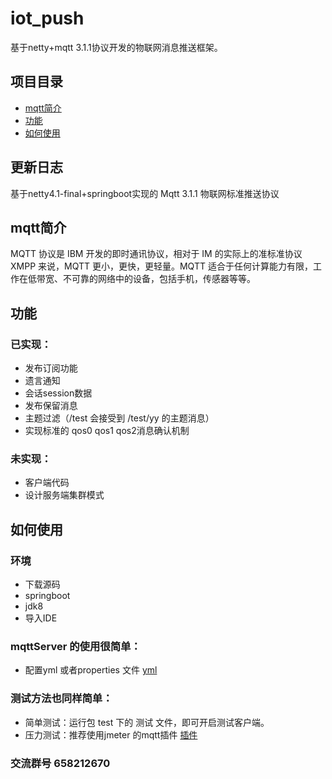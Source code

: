 # iot_push
基于netty+mqtt 3.1.1协议开发的物联网消息推送框架。

 ## 项目目录
 * [mqtt简介](#1)
 * [功能](#2)
 * [如何使用](#3)
 ## 更新日志
 基于netty4.1-final+springboot实现的 Mqtt 3.1.1 物联网标准推送协议
 ## <a name="1">mqtt简介</a>
 MQTT 协议是 IBM 开发的即时通讯协议，相对于 IM 的实际上的准标准协议 XMPP 来说，MQTT 更小，更快，更轻量。MQTT 适合于任何计算能力有限，工作在低带宽、不可靠的网络中的设备，包括手机，传感器等等。
 ## <a name="2">功能</a>
 ### 已实现：
 

 * 发布订阅功能
 * 遗言通知
 * 会话session数据
 * 发布保留消息
 * 主题过滤（/test 会接受到 /test/yy 的主题消息）
 * 实现标准的 qos0 qos1 qos2消息确认机制
 
 ### 未实现：
 
 * 客户端代码
 * 设计服务端集群模式
 
 ## <a name="3">如何使用</a>
 ### 环境
 
  * 下载源码
  * springboot
  * jdk8
  * 导入IDE
  
 ### mqttServer 的使用很简单： 
   
   * 配置yml 或者properties 文件 [yml](https://github.com/1ssqq1lxr/iot_push/blob/master/iot_push_server/src/main/resources/application.yml)  
 
 ### 测试方法也同样简单：
 
 * 简单测试：运行包 test 下的 测试 文件，即可开启测试客户端。
 * 压力测试：推荐使用jmeter 的mqtt插件 [插件](https://github.com/tuanhiep/mqtt-jmeter)
 
 
 ### 交流群号 658212670

 

